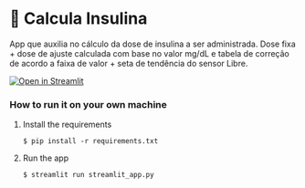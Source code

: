# 🎈 Calcula Insulina

App que auxilia no cálculo da dose de insulina a ser administrada. Dose fixa + dose de ajuste calculada com base no valor mg/dL e tabela de correção de acordo a faixa de valor + seta de tendência do sensor Libre.

[![Open in Streamlit](https://static.streamlit.io/badges/streamlit_badge_black_white.svg)](https://blank-app-template.streamlit.app/)

### How to run it on your own machine

1. Install the requirements

   ```
   $ pip install -r requirements.txt
   ```

2. Run the app

   ```
   $ streamlit run streamlit_app.py
   ```
